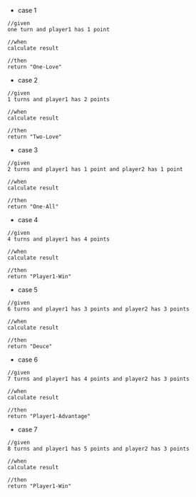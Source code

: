 - case 1
```text
//given
one turn and player1 has 1 point

//when
calculate result

//then
return "One-Love"
```
- case 2
```text
//given
1 turns and player1 has 2 points

//when
calculate result

//then
return "Two-Love"
```
- case 3
```text
//given
2 turns and player1 has 1 point and player2 has 1 point

//when
calculate result

//then
return "One-All"
```
- case 4
```text
//given
4 turns and player1 has 4 points

//when
calculate result

//then
return "Player1-Win"
```
- case 5
```text
//given
6 turns and player1 has 3 points and player2 has 3 points

//when
calculate result

//then
return "Deuce"
```
- case 6
```text
//given
7 turns and player1 has 4 points and player2 has 3 points

//when
calculate result

//then
return "Player1-Advantage"
```
- case 7
```text
//given
8 turns and player1 has 5 points and player2 has 3 points

//when
calculate result

//then
return "Player1-Win"
```